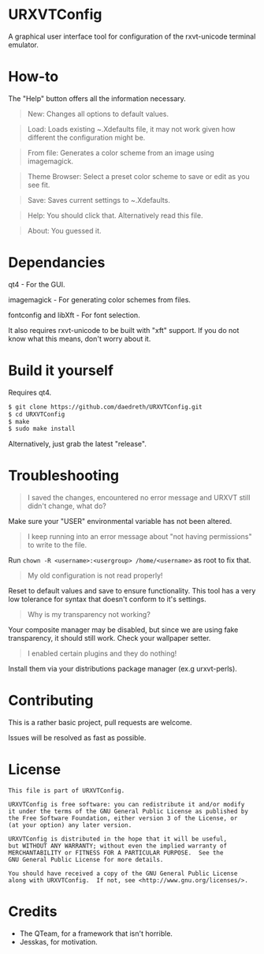 # URXVTConfig
A graphical user interface tool for configuration of the rxvt-unicode terminal emulator.


# How-to
The "Help" button offers all the information necessary.

> New: Changes all options to default values.

> Load: Loads existing ~.Xdefaults file, it may not work given how different the configuration might be.

> From file: Generates a color scheme from an image using imagemagick.

> Theme Browser: Select a preset color scheme to save or edit as you see fit.

> Save: Saves current settings to ~.Xdefaults.

> Help: You should click that. Alternatively read this file.

> About: You guessed it.


# Dependancies
qt4 - For the GUI.

imagemagick - For generating color schemes from files.

fontconfig and libXft - For font selection.

It also requires rxvt-unicode to be built with "xft" support.
If you do not know what this means, don't worry about it.

# Build it yourself
Requires qt4.

  ~~~ sh
  $ git clone https://github.com/daedreth/URXVTConfig.git
  $ cd URXVTConfig
  $ make
  $ sudo make install
  ~~~

Alternatively, just grab the latest "release".


# Troubleshooting
> I saved the changes, encountered no error message and URXVT still didn't change, what do?

Make sure your "USER" environmental variable has not been altered.

> I keep running into an error message about "not having permissions" to write to the file.

Run `chown -R <username>:<usergroup> /home/<username>` as root to fix that.

> My old configuration is not read properly!

Reset to default values and save to ensure functionality. This tool has a very low tolerance for syntax that doesn't conform to it's settings.

> Why is my transparency not working?

Your composite manager may be disabled, but since we are using fake transparency, it should still work. Check your wallpaper setter.

> I enabled certain plugins and they do nothing!

Install them via your distributions package manager (ex.g urxvt-perls).


# Contributing
This is a rather basic project, pull requests are welcome.

Issues will be resolved as fast as possible.


# License
    This file is part of URXVTConfig.

    URXVTConfig is free software: you can redistribute it and/or modify
    it under the terms of the GNU General Public License as published by
    the Free Software Foundation, either version 3 of the License, or
    (at your option) any later version.

    URXVTConfig is distributed in the hope that it will be useful,
    but WITHOUT ANY WARRANTY; without even the implied warranty of
    MERCHANTABILITY or FITNESS FOR A PARTICULAR PURPOSE.  See the
    GNU General Public License for more details.

    You should have received a copy of the GNU General Public License
    along with URXVTConfig.  If not, see <http://www.gnu.org/licenses/>.


# Credits
- The QTeam, for a framework that isn't horrible.
- Jesskas, for motivation.
